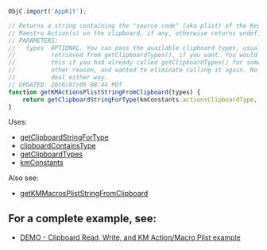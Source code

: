 
```js
ObjC.import('AppKit');

// Returns a string containing the "source code" (aka plist) of the Keyboard
// Maestro Action(s) on the clipboard, if any, otherwise returns undefined.
// PARAMETERS:
//   types  OPTIONAL. You can pass the available clipboard types, usually
//          retrieved from getClipboardTypes(), if you want. You would do
//          this if you had already called getClipboardTypes() for some
//          other reason, and wanted to eliminate calling it again. No big
//          deal either way.
// UPDATED: 2016/07/05 08:44 PDT
function getKMActionsPlistStringFromClipboard(types) {
	return getClipboardStringForType(kmConstants.actionsClipboardType, types);
}
```

Uses:
* [getClipboardStringForType](JXA%2FgetClipboardStringForType.md)
* [clipboardContainsType](JXA%2FclipboardContainsType.md)
* [getClipboardTypes](JXA%2FgetClipboardTypes.md)
* [kmConstants](JXA%2FkmConstants.md)

Also see:
* [getKMMacrosPlistStringFromClipboard](JXA%2FgetKMMacrosPlistStringFromClipboard.md)

## For a complete example, see:
* [DEMO - Clipboard Read, Write, and KM Action/Macro Plist example](JXA%2FDEMO%20-%20Clipboard%20Read%2C%20Write%2C%20and%20KM%20Action%20Macro%20Plist%20example.md)
